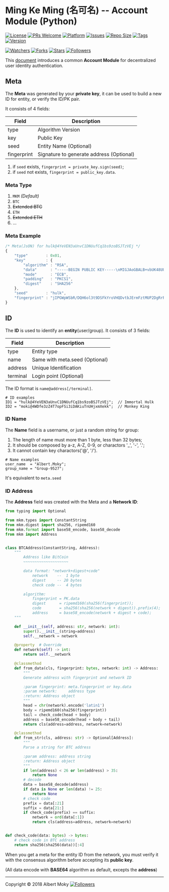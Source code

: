 # Ming Ke Ming (名可名) -- Account Module (Python)

[![License](https://img.shields.io/github/license/dimchat/mkm-py)](https://github.com/dimchat/mkm-py/blob/master/LICENSE)
[![PRs Welcome](https://img.shields.io/badge/PRs-welcome-brightgreen.svg)](https://github.com/dimchat/mkm-py/pulls)
[![Platform](https://img.shields.io/badge/Platform-Python%203-brightgreen.svg)](https://github.com/dimchat/mkm-py/wiki)
[![Issues](https://img.shields.io/github/issues/dimchat/mkm-py)](https://github.com/dimchat/mkm-py/issues)
[![Repo Size](https://img.shields.io/github/repo-size/dimchat/mkm-py)](https://github.com/dimchat/mkm-py/archive/refs/heads/main.zip)
[![Tags](https://img.shields.io/github/tag/dimchat/mkm-py)](https://github.com/dimchat/mkm-py/tags)
[![Version](https://img.shields.io/pypi/v/mkm)](https://pypi.org/project/mkm)

[![Watchers](https://img.shields.io/github/watchers/dimchat/mkm-py)](https://github.com/dimchat/mkm-py/watchers)
[![Forks](https://img.shields.io/github/forks/dimchat/mkm-py)](https://github.com/dimchat/mkm-py/forks)
[![Stars](https://img.shields.io/github/stars/dimchat/mkm-py)](https://github.com/dimchat/mkm-py/stargazers)
[![Followers](https://img.shields.io/github/followers/dimchat)](https://github.com/orgs/dimchat/followers)

This [document](https://github.com/moky/DIMP/blob/master/MingKeMing-Identity.md) introduces a common **Account Module** for decentralized user identity authentication.

## Meta

The **Meta** was generated by your **private key**, it can be used to build a new ID for entity, or verify the ID/PK pair.

It consists of 4 fields:

| Field       | Description                              |
| ----------- | ---------------------------------------- |
| type        | Algorithm Version                        |
| key         | Public Key                               |
| seed        | Entity Name (Optional)                   |
| fingerprint | Signature to generate address (Optional) |

1. if ```seed``` exists, ```fingerprint = private_key.sign(seed)```;
2. if ```seed``` not exists, ```fingerprint = public_key.data```.

### Meta Type

1. ```MKM``` _(Default)_
2. ```BTC```
3. ~~Extended BTC~~
4. ```ETH```
5. ~~Extended ETH~~
6. ...

### Meta Example
```javascript
/* Meta(JsON) for hulk@4YeVEN3aUnvC1DNUufCq1bs9zoBSJTzVEj */
{
    "type"        : 0x01,
    "key"         : {
        "algorithm" : "RSA",
        "data"      : "-----BEGIN PUBLIC KEY-----\nMIGJAoGBALB+vbUK48UU9rjlgnohQowME+3JtTb2hLPqtatVOW364/EKFq0/PSdnZVE9V2Zq+pbX7dj3nCS4pWnYf40ELH8wuDm0Tc4jQ70v4LgAcdy3JGTnWUGiCsY+0Z8kNzRkm3FJid592FL7ryzfvIzB9bjg8U2JqlyCVAyUYEnKv4lDAgMBAAE=\n-----END PUBLIC KEY-----",
        "mode"      : "ECB",
        "padding"   : "PKCS1",
        "digest"    : "SHA256"
    },
    "seed"        : "hulk",
    "fingerprint" : "jIPGWpWSbR/DQH6ol3t9DSFkYroVHQDvtbJErmFztMUP2DgRrRSNWuoKY5Y26qL38wfXJQXjYiWqNWKQmQe/gK8M8NkU7lRwm+2nh9wSBYV6Q4WXsCboKbnM0+HVn9Vdfp21hMMGrxTX1pBPRbi0567ZjNQC8ffdW2WvQSoec2I="
}
```

## ID
The **ID** is used to identify an **entity**(user/group). It consists of 3 fields:

| Field       | Description                    |
| ----------- | ------------------------------ |
| type        | Entity type                    |
| name        | Same with meta.seed (Optional) |
| address     | Unique Identification          |
| terminal    | Login point (Optional)         |

The ID format is ```name@address[/terminal]```.

```
# ID examples
ID1 = "hulk@4YeVEN3aUnvC1DNUufCq1bs9zoBSJTzVEj";  // Immortal Hulk
ID2 = "moki@4WDfe3zZ4T7opFSi3iDAKiuTnUHjxmXekk";  // Monkey King
```

### ID Name
The **Name** field is a username, or just a random string for group:

1. The length of name must more than 1 byte, less than 32 bytes;
2. It should be composed by a-z, A-Z, 0-9, or charactors '_', '-', '.';
3. It cannot contain key charactors('@', '/').

```
# Name examples
user_name  = "Albert.Moky";
group_name = "Group-9527";
```

It's equivalent to ```meta.seed```

### ID Address

The **Address** field was created with the Meta and a **Network ID**:

```python
from typing import Optional

from mkm.types import ConstantString
from mkm.digest import sha256, ripemd160
from mkm.format import base58_encode, base58_decode
from mkm import Address


class BTCAddress(ConstantString, Address):
    """
        Address like BitCoin
        ~~~~~~~~~~~~~~~~~~~~

        data format: "network+digest+code"
            network    --  1 byte
            digest     -- 20 bytes
            check code --  4 bytes

        algorithm:
            fingerprint = PK.data
            digest      = ripemd160(sha256(fingerprint));
            code        = sha256(sha256(network + digest)).prefix(4);
            address     = base58_encode(network + digest + code);
    """

    def __init__(self, address: str, network: int):
        super().__init__(string=address)
        self.__network = network

    @property  # Override
    def network(self) -> int:
        return self.__network

    @classmethod
    def from_data(cls, fingerprint: bytes, network: int) -> Address:
        """
        Generate address with fingerprint and network ID

        :param fingerprint: meta.fingerprint or key.data
        :param network:     address type
        :return: Address object
        """
        head = chr(network).encode('latin1')
        body = ripemd160(sha256(fingerprint))
        tail = check_code(head + body)
        address = base58_encode(head + body + tail)
        return cls(address=address, network=network)

    @classmethod
    def from_str(cls, address: str) -> Optional[Address]:
        """
        Parse a string for BTC address

        :param address: address string
        :return: Address object
        """
        if len(address) < 26 or len(address) > 35:
            return None
        # decode
        data = base58_decode(address)
        if data is None or len(data) != 25:
            return None
        # check code
        prefix = data[:21]
        suffix = data[21:]
        if check_code(prefix) == suffix:
            network = ord(data[:1])
            return cls(address=address, network=network)


def check_code(data: bytes) -> bytes:
    # check code in BTC address
    return sha256(sha256(data))[:4]
```

When you get a meta for the entity ID from the network,
you must verify it with the consensus algorithm before accepting its **public key**.

(All data encode with **BASE64** algorithm as default, excepts the **address**)

----

Copyright &copy; 2018 Albert Moky
[![Followers](https://img.shields.io/github/followers/moky)](https://github.com/moky?tab=followers)
